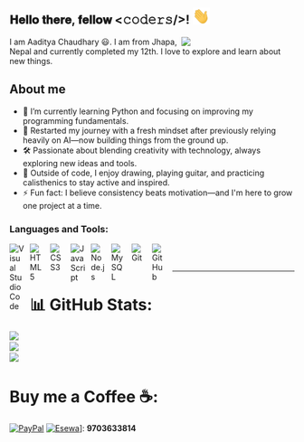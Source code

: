 <h2> 𝐇𝐞𝐥𝐥𝐨 𝐭𝐡𝐞𝐫𝐞, 𝐟𝐞𝐥𝐥𝐨𝐰 <𝚌𝚘𝚍𝚎𝚛𝚜/>! <img src="https://raw.githubusercontent.com/ABSphreak/ABSphreak/master/gifs/Hi.gif" width="30px"></h2>

<img align='right' src='https://user-images.githubusercontent.com/5713670/87202985-820dcb80-c2b6-11ea-9f56-7ec461c497c3.gif' width='200"'>
I am Aaditya Chaudhary 😃. I am from Jhapa, Nepal and currently completed my 12th. I love to explore and learn about new things.

## About me

- 🌱 I’m currently learning Python and focusing on improving my programming fundamentals.
- 🤖 Restarted my journey with a fresh mindset after previously relying heavily on AI—now building things from the ground up.
- 🛠️ Passionate about blending creativity with technology, always exploring new ideas and tools.
- 🎸 Outside of code, I enjoy drawing, playing guitar, and practicing calisthenics to stay active and inspired.
- ⚡ Fun fact: I believe consistency beats motivation—and I'm here to grow one project at a time.


### Languages and Tools:

<img align="left" alt="Visual Studio Code" width="26px" src="https://cdn.jsdelivr.net/gh/devicons/devicon/icons/vscode/vscode-original.svg" style="padding-right:10px;" />
<img align="left" alt="HTML5" width="26px" src="https://cdn.jsdelivr.net/gh/devicons/devicon/icons/html5/html5-original.svg" style="padding-right:10px;" />
<img align="left" alt="CSS3" width="26px" src="https://cdn.jsdelivr.net/gh/devicons/devicon/icons/css3/css3-original.svg" style="padding-right:10px;" />
<img align="left" alt="JavaScript" width="26px" src="https://cdn.jsdelivr.net/gh/devicons/devicon/icons/javascript/javascript-original.svg" style="padding-right:10px;" />
<img align="left" alt="Node.js" width="26px" src="https://cdn.jsdelivr.net/gh/devicons/devicon/icons/nodejs/nodejs-original.svg" style="padding-right:10px;" />
<img align="left" alt="MySQL" width="26px" src="https://cdn.jsdelivr.net/gh/devicons/devicon/icons/mysql/mysql-original.svg" style="padding-right:10px;" />
<img align="left" alt="Git" width="26px" src="https://cdn.jsdelivr.net/gh/devicons/devicon/icons/git/git-original.svg" style="padding-right:10px;" />
<img align="left" alt="GitHub" width="26px" src="https://user-images.githubusercontent.com/3369400/139447912-e0f43f33-6d9f-45f8-be46-2df5bbc91289.png" style="padding-right:10px;" />

<br />
<br />

---
# 📊 GitHub Stats:
![](https://github-readme-stats.vercel.app/api?username=Aadiwrth&theme=dark&hide_border=false&include_all_commits=true&count_private=true)<br/>
![](https://nirzak-streak-stats.vercel.app/?user=Aadiwrth&theme=dark&hide_border=false)<br/>
![](https://github-readme-stats.vercel.app/api/top-langs/?username=Aadiwrth&theme=dark&hide_border=false&include_all_commits=true&count_private=true&layout=compact)

# Buy me a Coffee ☕:
  [![PayPal](https://img.shields.io/badge/PayPal-00457C?style=for-the-badge&logo=paypal&logoColor=white)](https://paypal.me/deepu468) 
  [![Esewa](https://ibb.co/bRqzc7Kk)](paypal.me/deepu468)]: <b>9703633814</b>
